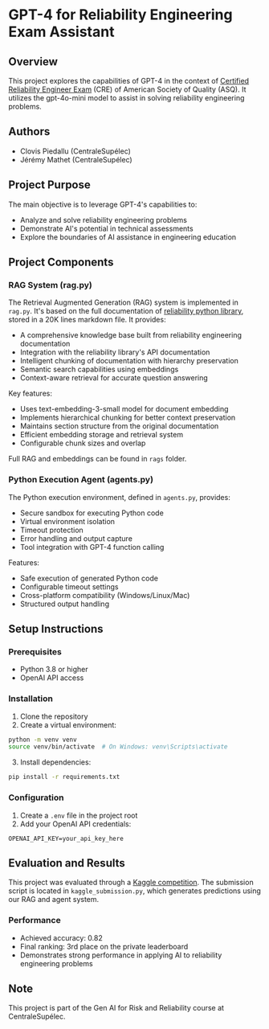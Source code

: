 # GPT-4 for Reliability Engineering Exam Assistant

## Overview
This project explores the capabilities of GPT-4 in the context of [Certified Reliability Engineer Exam](https://www.asq.org/cert/reliability-engineer?srsltid=AfmBOorf-rWbGDrbFdaDHpQIncpyYMkiETH2lRHoPlKbFrzsZlobAkLt) (CRE) of American Society of Quality (ASQ). It utilizes the gpt-4o-mini model to assist in solving reliability engineering problems.

## Authors
- Clovis Piedallu (CentraleSupélec)
- Jérémy Mathet (CentraleSupélec)

## Project Purpose
The main objective is to leverage GPT-4's capabilities to:
- Analyze and solve reliability engineering problems
- Demonstrate AI's potential in technical assessments
- Explore the boundaries of AI assistance in engineering education

## Project Components

### RAG System (rag.py)
The Retrieval Augmented Generation (RAG) system is implemented in `rag.py`. It's based on the full documentation of [reliability python library](https://reliability.readthedocs.io/en/latest/), stored in a 20K lines markdown file. It provides:
- A comprehensive knowledge base built from reliability engineering documentation
- Integration with the reliability library's API documentation
- Intelligent chunking of documentation with hierarchy preservation
- Semantic search capabilities using embeddings
- Context-aware retrieval for accurate question answering

Key features:
- Uses text-embedding-3-small model for document embedding
- Implements hierarchical chunking for better context preservation
- Maintains section structure from the original documentation
- Efficient embedding storage and retrieval system
- Configurable chunk sizes and overlap

Full RAG and embeddings can be found in `rags` folder.

### Python Execution Agent (agents.py)
The Python execution environment, defined in `agents.py`, provides:
- Secure sandbox for executing Python code
- Virtual environment isolation
- Timeout protection
- Error handling and output capture
- Tool integration with GPT-4 function calling

Features:
- Safe execution of generated Python code
- Configurable timeout settings
- Cross-platform compatibility (Windows/Linux/Mac)
- Structured output handling

## Setup Instructions

### Prerequisites
- Python 3.8 or higher
- OpenAI API access

### Installation
1. Clone the repository
2. Create a virtual environment:
```bash
python -m venv venv
source venv/bin/activate  # On Windows: venv\Scripts\activate
```
3. Install dependencies:
```bash
pip install -r requirements.txt
```

### Configuration
1. Create a `.env` file in the project root
2. Add your OpenAI API credentials:
```
OPENAI_API_KEY=your_api_key_here
```

## Evaluation and Results
This project was evaluated through a [Kaggle competition](https://www.kaggle.com/competitions/generative-ai-for-reliability-engineering/overview). The submission script is located in `kaggle_submission.py`, which generates predictions using our RAG and agent system.

### Performance
- Achieved accuracy: 0.82
- Final ranking: 3rd place on the private leaderboard
- Demonstrates strong performance in applying AI to reliability engineering problems

## Note
This project is part of the Gen AI for Risk and Reliability course at CentraleSupélec.
